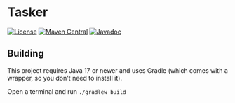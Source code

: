# Tasker

[![License](https://img.shields.io/github/license/PrimordialMoros/Tasker?color=blue&style=flat-square)](LICENSE)
[![Maven Central](https://img.shields.io/maven-central/v/me.moros/tasker-core?style=flat-square)](https://search.maven.org/artifact/me.moros/tasker-core)
[![Javadoc](https://img.shields.io/badge/docs-javadocs-informational?style=flat-square)](https://javadoc.io/doc/me.moros/tasker-core)

## Building

This project requires Java 17 or newer and uses Gradle (which comes with a wrapper, so you don't need to install it).

Open a terminal and run `./gradlew build`
